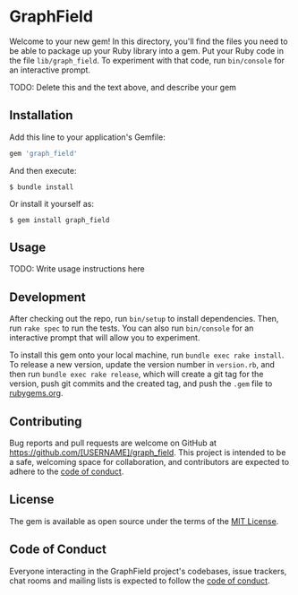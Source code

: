 # GraphField

Welcome to your new gem! In this directory, you'll find the files you need to be able to package up your Ruby library into a gem. Put your Ruby code in the file `lib/graph_field`. To experiment with that code, run `bin/console` for an interactive prompt.

TODO: Delete this and the text above, and describe your gem

## Installation

Add this line to your application's Gemfile:

```ruby
gem 'graph_field'
```

And then execute:

    $ bundle install

Or install it yourself as:

    $ gem install graph_field

## Usage

TODO: Write usage instructions here

## Development

After checking out the repo, run `bin/setup` to install dependencies. Then, run `rake spec` to run the tests. You can also run `bin/console` for an interactive prompt that will allow you to experiment.

To install this gem onto your local machine, run `bundle exec rake install`. To release a new version, update the version number in `version.rb`, and then run `bundle exec rake release`, which will create a git tag for the version, push git commits and the created tag, and push the `.gem` file to [rubygems.org](https://rubygems.org).

## Contributing

Bug reports and pull requests are welcome on GitHub at https://github.com/[USERNAME]/graph_field. This project is intended to be a safe, welcoming space for collaboration, and contributors are expected to adhere to the [code of conduct](https://github.com/[USERNAME]/graph_field/blob/master/CODE_OF_CONDUCT.md).

## License

The gem is available as open source under the terms of the [MIT License](https://opensource.org/licenses/MIT).

## Code of Conduct

Everyone interacting in the GraphField project's codebases, issue trackers, chat rooms and mailing lists is expected to follow the [code of conduct](https://github.com/[USERNAME]/graph_field/blob/master/CODE_OF_CONDUCT.md).
